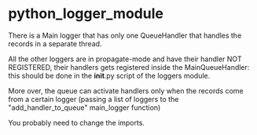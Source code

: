 # python_logger_module

There is a Main logger that has only one QueueHandler that handles the records in a separate thread.

All the other loggers are in propagate-mode and have their handler NOT REGISTERED, their handlers gets registered inside the MainQueueHandler: this should be done in the __init__.py script of the loggers module.

More over, the queue can activate handlers only when the records come from a certain logger (passing a list of loggers to the "add_handler_to_queue" main_logger function)

You probably need to change the imports.
